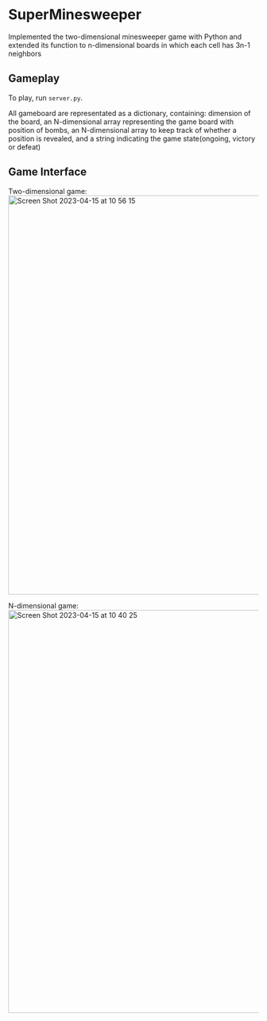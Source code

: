 # SuperMinesweeper
Implemented the two-dimensional minesweeper game with Python and extended its function to n-dimensional boards in which each cell has 3n-1 neighbors
## Gameplay

To play, run `server.py`.

All gameboard are representated as a dictionary, containing: 
dimension of the board, 
an N-dimensional array representing the game board with position of bombs, 
an N-dimensional array to keep track of whether a position is revealed,
and a string indicating the game state(ongoing, victory or defeat)


## Game Interface

Two-dimensional game:
<img width="803" alt="Screen Shot 2023-04-15 at 10 56 15" src="https://user-images.githubusercontent.com/105997889/232232446-0c1b132c-7d19-4dc0-b0bb-e3eedfd5de99.png">

N-dimensional game: 
<img width="811" alt="Screen Shot 2023-04-15 at 10 40 25" src="https://user-images.githubusercontent.com/105997889/232232296-1880b169-5f94-430c-a138-e474fea9fb57.png">
